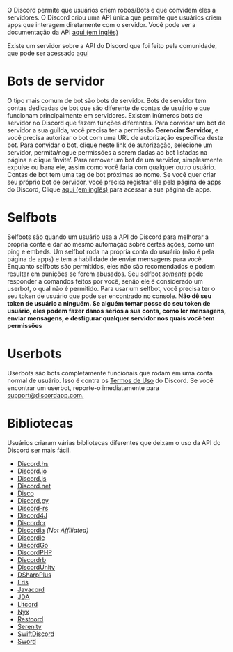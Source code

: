 <!-- TITLE: Bots -->
 
O Discord permite que usuários criem robôs/Bots e que convidem eles a servidores. O Discord criou uma API única que permite que usuários criem apps que interagem diretamente com o servidor. Você pode ver a documentação da API [aqui (em inglês)](https://discordapp.com/developers/docs/intro)
 
Existe um servidor sobre a API do Discord que foi feito pela comunidade, que pode ser acessado [aqui](http://discord.gg/discord-api)
 
# Bots de servidor
O tipo mais comum de bot são bots de servidor. Bots de servidor tem contas dedicadas de bot que são diferente de contas de usuário e que funcionam principalmente em servidores. Existem inúmeros bots de servidor no Discord que fazem funções diferentes. Para convidar um bot de servidor a sua guilda, você precisa ter a permissão **Gerenciar Servidor**, e você precisa autorizar o bot com uma URL de autorização específica deste bot. Para convidar o bot, clique neste link de autorização, selecione um servidor, permita/negue permissões a serem dadas ao bot listadas na página e clique ‘Invite’. Para remover um bot de um servidor, simplesmente expulse ou bana ele, assim como você faria com qualquer outro usuário. Contas de bot tem uma tag de bot próximas ao nome. Se você quer criar seu próprio bot de servidor, você precisa registrar ele pela página de apps do Discord, Clique [aqui (em inglês)](https://discordapp.com/developers/applications/me) para acessar a sua página de apps.
 
# Selfbots
Selfbots são quando um usuário usa a API do Discord para melhorar a própria conta e dar ao mesmo automação sobre certas ações, como um ping e embeds. Um selfbot roda na própria conta do usuário (não é pela página de apps) e tem a habilidade de enviar mensagens para você. Enquanto selfbots são permitidos, eles não são recomendados e podem resultar em punições se forem abusados. Seu selfbot *somente* pode responder a comandos feitos por você, senão ele é considerado um userbot, o qual não é permitido. Para usar um selfbot, você precisa ter o seu token de usuário que pode ser encontrado no console. **Não dê seu token de usuário a ninguém. Se alguém tomar posse do seu token de usuário, eles podem fazer danos sérios a sua conta, como ler mensagens, enviar mensagens, e desfigurar qualquer servidor nos quais você tem permissões**
 
# Userbots
Userbots são bots completamente funcionais que rodam em uma conta normal de usuário. Isso é contra os [Termos de Uso](https://discordapp.com/terms) do Discord. Se você encontrar um userbot, reporte-o imediatamente para [support@discordapp.com.](mailto:support@discordapp.com)
 
# Bibliotecas
Usuários criaram várias bibliotecas diferentes que deixam o uso da API do Discord ser mais fácil.
* [Discord.hs](https://gitlab.com/jkoike/Discord.hs)
* [Discord.io](https://github.com/izy521/discord.io)
* [Discord.js](https://github.com/hydrabolt/discord.js)
* [Discord.net](https://github.com/RogueException/Discord.Net)
* [Disco](https://github.com/b1naryth1ef/disco)
* [Discord.py](https://github.com/Rapptz/discord.py)
* [Discord-rs](https://github.com/SpaceManiac/discord-rs)
* [Discord4J](https://github.com/austinv11/Discord4J)
* [Discordcr](https://github.com/meew0/discordcr)
* [Discordia](https://github.com/SinisterRectus/Discordia) *(Not Affiliated)*
* [Discordie](https://github.com/qeled/discordie)
* [DiscordGo](https://github.com/bwmarrin/discordgo)
* [DiscordPHP](https://github.com/teamreflex/DiscordPHP)
* [Discordrb](https://github.com/meew0/discordrb)
* [DiscordUnity](https://github.com/robinhood128/DiscordUnity)
* [DSharpPlus](https://github.com/NaamloosDT/DSharpPlus)
* [Eris](https://github.com/abalabahaha/eris)
* [Javacord](https://github.com/BtoBastian/Javacord)
* [JDA](https://github.com/DV8FromTheWorld/JDA)
* [Litcord](https://github.com/satom99/litcord)
* [Nyx](https://github.com/Hackzzila/nyx)
* [Restcord](https://github.com/restcord/restcord)
* [Serenity](https://github.com/zeyla/serenity)
* [SwiftDiscord](https://github.com/nuclearace/SwiftDiscord)
* [Sword](https://github.com/Azoy/Sword)
